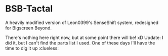 # BSB-Tactal
A heavily modified version of Leon0399's SenseShift system, redesigned for Bigscreen Beyond.

There's nothing here right now, but at some point there will be! xD
Update: I did it, but I can't find the parts list I used. One of these days I'll have the time to dig it up :clueless:
